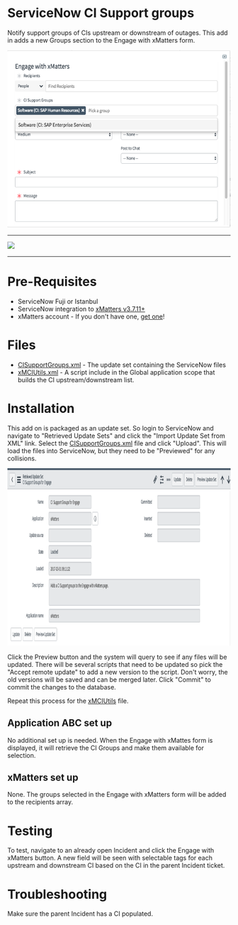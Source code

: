 # ServiceNow CI Support groups
Notify support groups of CIs upstream or downstream of outages. This add in adds a new Groups section to the Engage with xMatters form. 

<kbd>
  <img src="images/CIGroups1.png" height="400">
</kbd>

---------

<kbd>
  <img src="https://github.com/xmatters/xMatters-Labs/raw/master/media/disclaimer.png">
</kbd>

---------


# Pre-Requisites
* ServiceNow Fuji or Istanbul
* ServiceNow integration to [xMatters v3.7.11+](https://store.servicenow.com/sn_appstore_store.do#!/store/application/5950d7444f2231000e9fa88ca310c78c/3.7.12)
* xMatters account - If you don't have one, [get one](https://www.xmatters.com)!


# Files
* [CISupportGroups.xml](CISupportGroups.xml) - The update set containing the ServiceNow files
* [xMCIUtils.xml](xMCIUtils.xml) - A script include in the Global application scope that builds the CI upstream/downstream list.

# Installation
This add on is packaged as an update set. So login to ServiceNow and navigate to "Retrieved Update Sets" and click the "Import Update Set from XML" link. Select the [CISupportGroups.xml](CISupportGroups.xml) file and click "Upload". This will load the files into ServiceNow, but they need to be "Previewed" for any collisions. 

<kbd>
  <img src="images/preview_update_set.png" height="400">
</kbd>

Click the Preview button and the system will query to see if any files will be updated. There will be several scripts that need to be updated so pick the "Accept remote update" to add a new version to the script. Don't worry, the old versions will be saved and can be merged later. Click "Commit" to commit the changes to the database. 

Repeat this process for the [xMCIUtils](xMCIUtils.xml) file. 

## Application ABC set up
No additional set up is needed. When the Engage with xMattes form is displayed, it will retrieve the CI Groups and make them available for selection. 

## xMatters set up
None. The groups selected in the Engage with xMatters form will be added to the recipients array. 
   
# Testing
To test, navigate to an already open Incident and click the Engage with xMatters button. A new field will be seen with selectable tags for each upstream and downstream CI based on the CI in the parent Incident ticket. 

# Troubleshooting
Make sure the parent Incident has a CI populated.
